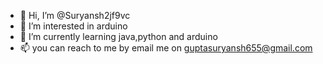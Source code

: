 - 👋 Hi, I’m @Suryansh2jf9vc
- 👀 I’m interested in arduino 
- 🌱 I’m currently learning java,python and arduino
- 📫 you can reach to me by email me on guptasuryansh655@gmail.com 

<!---
Suryansh2jf9vc/Suryansh2jf9vc is a ✨ special ✨ repository because its `README.md` (this file) appears on your GitHub profile.
You can click the Preview link to take a look at your changes.
--->
